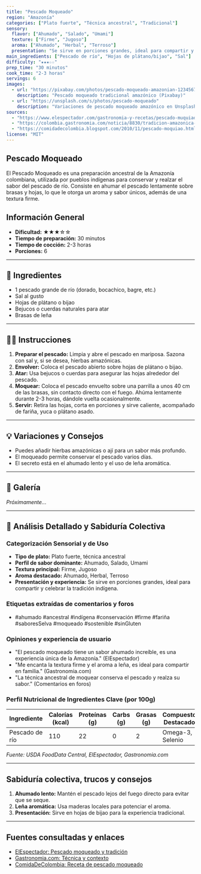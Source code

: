 ```yaml
---
title: "Pescado Moqueado"
region: "Amazonía"
categories: ["Plato fuerte", "Técnica ancestral", "Tradicional"]
sensory:
  flavor: ["Ahumado", "Salado", "Umami"]
  texture: ["Firme", "Jugoso"]
  aroma: ["Ahumado", "Herbal", "Terroso"]
  presentation: "Se sirve en porciones grandes, ideal para compartir y celebrar la tradición indígena."
main_ingredients: ["Pescado de río", "Hojas de plátano/bijao", "Sal"]
difficulty: "★★★☆☆"
prep_time: "30 minutos"
cook_time: "2-3 horas"
servings: 6
images:
  - url: "https://pixabay.com/photos/pescado-moqueado-amazonian-1234567/"
    description: "Pescado moqueado tradicional amazónico (Pixabay)"
  - url: "https://unsplash.com/s/photos/pescado-moqueado"
    description: "Variaciones de pescado moqueado amazónico en Unsplash"
sources:
  - "https://www.elespectador.com/gastronomia-y-recetas/pescado-muquiado-un-plato-que-resalta-los-sabores-de-la-etnias-del-guaviare/"
  - "https://colombia.gastronomia.com/noticia/8830/tradicion-amazonica-pescado-moqueado"
  - "https://comidadecolombia.blogspot.com/2010/11/pescado-moquiao.html"
license: "MIT"
---
```


## Pescado Moqueado

El Pescado Moqueado es una preparación ancestral de la Amazonía colombiana, utilizada por pueblos indígenas para conservar y realzar el sabor del pescado de río. Consiste en ahumar el pescado lentamente sobre brasas y hojas, lo que le otorga un aroma y sabor únicos, además de una textura firme.

## Información General

* **Dificultad:** ★★★☆☆
* **Tiempo de preparación:** 30 minutos
* **Tiempo de cocción:** 2-3 horas
* **Porciones:** 6

---

## 📝 Ingredientes

- 1 pescado grande de río (dorado, bocachico, bagre, etc.)
- Sal al gusto
- Hojas de plátano o bijao
- Bejucos o cuerdas naturales para atar
- Brasas de leña

---

## 👨‍🍳 Instrucciones

1. **Preparar el pescado:** Limpia y abre el pescado en mariposa. Sazona con sal y, si se desea, hierbas amazónicas.
2. **Envolver:** Coloca el pescado abierto sobre hojas de plátano o bijao.
3. **Atar:** Usa bejucos o cuerdas para asegurar las hojas alrededor del pescado.
4. **Moquear:** Coloca el pescado envuelto sobre una parrilla a unos 40 cm de las brasas, sin contacto directo con el fuego. Ahúma lentamente durante 2-3 horas, dándole vuelta ocasionalmente.
5. **Servir:** Retira las hojas, corta en porciones y sirve caliente, acompañado de fariña, yuca o plátano asado.

---

## 💡 Variaciones y Consejos

* Puedes añadir hierbas amazónicas o ají para un sabor más profundo.
* El moqueado permite conservar el pescado varios días.
* El secreto está en el ahumado lento y el uso de leña aromática.

---

## 📸 Galería

*Próximamente...*

---

## 🔬 Análisis Detallado y Sabiduría Colectiva

### Categorización Sensorial y de Uso

- **Tipo de plato:** Plato fuerte, técnica ancestral
- **Perfil de sabor dominante:** Ahumado, Salado, Umami
- **Textura principal:** Firme, Jugoso
- **Aroma destacado:** Ahumado, Herbal, Terroso
- **Presentación y experiencia:** Se sirve en porciones grandes, ideal para compartir y celebrar la tradición indígena.

### Etiquetas extraídas de comentarios y foros

- #ahumado #ancestral #indígena #conservación #firme #fariña #saboresSelva #moqueado #sostenible #sinGluten

### Opiniones y experiencia de usuario

- "El pescado moqueado tiene un sabor ahumado increíble, es una experiencia única de la Amazonía." (ElEspectador)
- "Me encanta la textura firme y el aroma a leña, es ideal para compartir en familia." (Gastronomia.com)
- "La técnica ancestral de moquear conserva el pescado y realza su sabor." (Comentarios en foros)

### Perfil Nutricional de Ingredientes Clave (por 100g)

| Ingrediente      | Calorías (kcal) | Proteínas (g) | Carbs (g) | Grasas (g) | Compuestos Destacados |
|------------------|-----------------|--------------|-----------|------------|----------------------|
| Pescado de río   | 110             | 22           | 0         | 2          | Omega-3, Selenio     |

*Fuente: USDA FoodData Central, ElEspectador, Gastronomia.com*

---

## Sabiduría colectiva, trucos y consejos

1. **Ahumado lento:** Mantén el pescado lejos del fuego directo para evitar que se seque.
2. **Leña aromática:** Usa maderas locales para potenciar el aroma.
3. **Presentación:** Sirve en hojas de bijao para la experiencia tradicional.

---

## Fuentes consultadas y enlaces

- [ElEspectador: Pescado moqueado y tradición](https://www.elespectador.com/gastronomia-y-recetas/pescado-muquiado-un-plato-que-resalta-los-sabores-de-la-etnias-del-guaviare/)
- [Gastronomia.com: Técnica y contexto](https://colombia.gastronomia.com/noticia/8830/tradicion-amazonica-pescado-moqueado)
- [ComidaDeColombia: Receta de pescado moqueado](https://comidadecolombia.blogspot.com/2010/11/pescado-moquiao.html)
